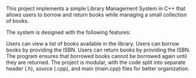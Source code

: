 This project implements a simple Library Management System in C++ that allows users to borrow and return books while managing a small collection of books.


The system is designed with the following features:

Users can view a list of books available in the library.
Users can borrow books by providing the ISBN.
Users can return books by providing the ISBN.
The program ensures that borrowed books cannot be borrowed again until they are returned.
The project is modular, with the code split into separate header (.h), source (.cpp), and main (main.cpp) files for better organization.
